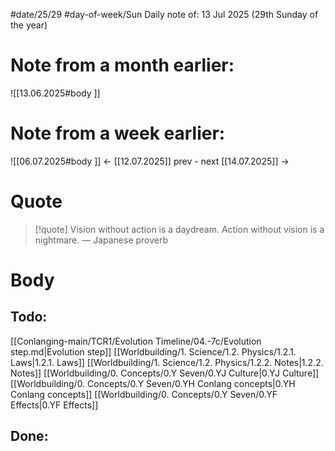 
#date/25/29
#day-of-week/Sun
Daily note of: 13 Jul 2025 (29th Sunday of the year)

# Note from a month earlier:
![[13.06.2025#body ]]

# Note from a week earlier:
![[06.07.2025#body ]]
 <- [[12.07.2025]] prev - next [[14.07.2025]] ->
# Quote

> [!quote] Vision without action is a daydream. Action without vision is a nightmare.
> — Japanese proverb
# Body

## Todo:

[[Conlanging-main/TCR1/Evolution Timeline/04.-7c/Evolution step.md|Evolution step]]
[[Worldbuilding/1. Science/1.2. Physics/1.2.1. Laws|1.2.1. Laws]]
[[Worldbuilding/1. Science/1.2. Physics/1.2.2. Notes|1.2.2. Notes]]
[[Worldbuilding/0. Concepts/0.Y Seven/0.YJ Culture|0.YJ Culture]]
[[Worldbuilding/0. Concepts/0.Y Seven/0.YH Conlang concepts|0.YH Conlang concepts]]
[[Worldbuilding/0. Concepts/0.Y Seven/0.YF Effects|0.YF Effects]]
## Done: